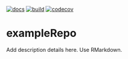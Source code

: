 [![docs](https://github.com/zarrarkhan/exampleRepo/actions/workflows/pkgdown.yaml/badge.svg)](https://github.com/zarrarkhan/exampleRepo/actions/workflows/pkgdown.yaml)
[![build](https://github.com/zarrarkhan/exampleRepo/actions/workflows/rcmd.yml/badge.svg)](https://github.com/zarrarkhan/exampleRepo/actions/workflows/rcmd.yml)
[![codecov](https://codecov.io/gh/zarrarkhan/exampleRepo/branch/main/graph/badge.svg?token=RD70MSZ9QK)](https://codecov.io/gh/zarrarkhan/exampleRepo)

# exampleRepo

Add description details here. Use RMarkdown.

